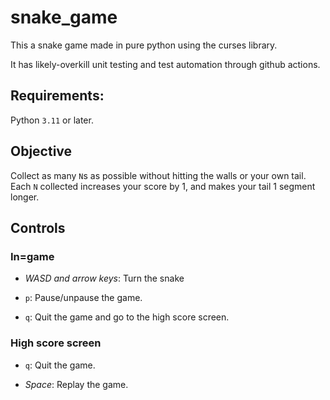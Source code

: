 # snake_game

This a snake game made in pure python using the curses library.

It has likely-overkill unit testing and test automation through github actions.

## Requirements:

Python `3.11` or later.

## Objective

Collect as many `N`s as possible without hitting the walls or your own tail. Each `N` collected increases your score by 1, and makes your tail 1 segment longer.

## Controls

### In=game

* *WASD and arrow keys*: Turn the snake

* `p`: Pause/unpause the game.

* `q`: Quit the game and go to the high score screen.

### High score screen

* `q`: Quit the game.

* *Space*: Replay the game.
